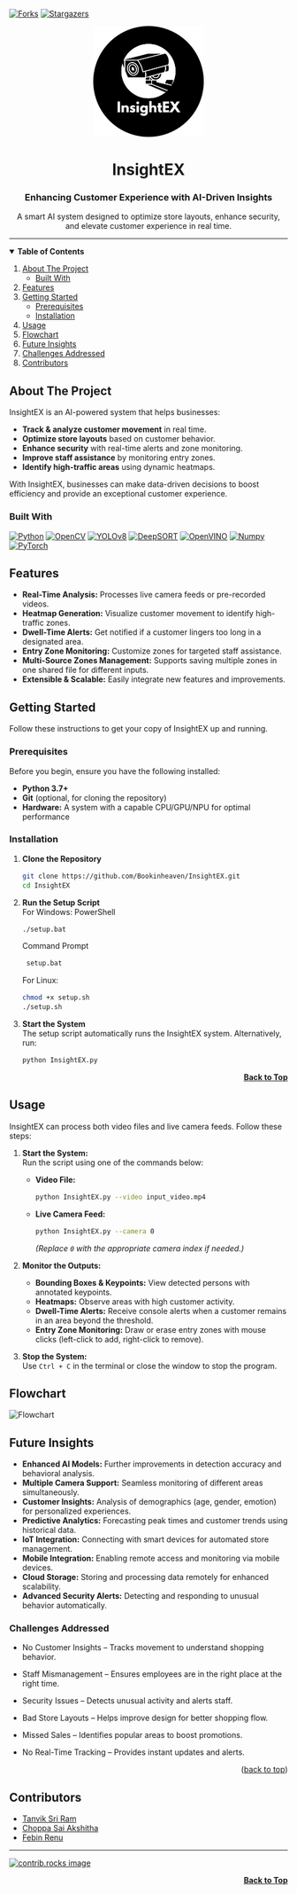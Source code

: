 
<a id="readme-top"></a>

[![Forks][forks-shield]][forks-url]
[![Stargazers][stars-shield]][stars-url]
<br />
<div align="center">
  <a href="">
    <img src="assets/images/logo.png" alt="INSIGHT Logo" width="200" height="200">
  </a>
  <h1 align="center">InsightEX</h1>
  <h3 align="center">Enhancing Customer Experience with AI-Driven Insights</h3>
  <p align="center">
    A smart AI system designed to optimize store layouts, enhance security, and elevate customer experience in real time.
  </p>
</div>
<hr>

<!-- TABLE OF CONTENTS -->
<details open>
  <summary><strong>Table of Contents</strong></summary>
  <ol>
    <li><a href="#about-the-project">About The Project</a>
      <ul>
        <li><a href="#built-with">Built With</a></li>
      </ul>
    </li>
    <li><a href="#features">Features</a></li>
    <li><a href="#getting-started">Getting Started</a>
      <ul>
        <li><a href="#prerequisites">Prerequisites</a></li>
        <li><a href="#installation">Installation</a></li>
      </ul>
    </li>
    <li><a href="#usage">Usage</a></li>
    <li><a href="#flowchart">Flowchart</a></li>
    <li><a href="#future-insights">Future Insights</a></li>
    <li><a href="#challenges-addressed">Challenges Addressed</a></li>
    <li><a href="#contributors">Contributors</a></li>
  </ol>
</details>

<!-- ABOUT THE PROJECT -->
## About The Project
InsightEX is an AI-powered system that helps businesses:
- **Track & analyze customer movement** in real time.
- **Optimize store layouts** based on customer behavior.
- **Enhance security** with real-time alerts and zone monitoring.
- **Improve staff assistance** by monitoring entry zones.
- **Identify high-traffic areas** using dynamic heatmaps.

With InsightEX, businesses can make data-driven decisions to boost efficiency and provide an exceptional customer experience.

### Built With
[![Python][Python]][Python-url]
[![OpenCV][OpenCV]][OpenCV-url]
[![YOLOv8][YOLOv8]][YOLOv8-url]
[![DeepSORT][DeepSORT]][DeepSORT-url]
[![OpenVINO][OpenVINO]][OpenVINO-url]
[![Numpy][Numpy]][Numpy-url]
[![PyTorch][PyTorch]][PyTorch-url]

<!-- FEATURES -->
## Features
- **Real-Time Analysis:** Processes live camera feeds or pre-recorded videos.
- **Heatmap Generation:** Visualize customer movement to identify high-traffic zones.
- **Dwell-Time Alerts:** Get notified if a customer lingers too long in a designated area.
- **Entry Zone Monitoring:** Customize zones for targeted staff assistance.
- **Multi-Source Zones Management:** Supports saving multiple zones in one shared file for different inputs.
- **Extensible & Scalable:** Easily integrate new features and improvements.


<!-- GETTING STARTED -->
## Getting Started

Follow these instructions to get your copy of InsightEX up and running.

### Prerequisites
Before you begin, ensure you have the following installed:
- **Python 3.7+**  
- **Git** (optional, for cloning the repository)  
- **Hardware:** A system with a capable CPU/GPU/NPU for optimal performance  

### Installation
1. **Clone the Repository**
    ```sh
    git clone https://github.com/Bookinheaven/InsightEX.git
    cd InsightEX
    ```
2. **Run the Setup Script**  
   For Windows:
   PowerShell
    ```sh
    ./setup.bat
    ```
   Command Prompt
   ```sh
    setup.bat
    ```
   For Linux:
    ```sh
    chmod +x setup.sh
    ./setup.sh
    ```
4. **Start the System**  
   The setup script automatically runs the InsightEX system. Alternatively, run:
    ```sh
    python InsightEX.py
    ```
    
<p align="right"><a href="#readme-top"><strong>Back to Top</strong></a></p>

<!-- USAGE -->
## Usage

InsightEX can process both video files and live camera feeds. Follow these steps:

1. **Start the System:**  
   Run the script using one of the commands below:
   - **Video File:**
     ```sh
     python InsightEX.py --video input_video.mp4
     ```
   - **Live Camera Feed:**
     ```sh
     python InsightEX.py --camera 0
     ```
     *(Replace `0` with the appropriate camera index if needed.)*

2. **Monitor the Outputs:**  
   - **Bounding Boxes & Keypoints:** View detected persons with annotated keypoints.
   - **Heatmaps:** Observe areas with high customer activity.
   - **Dwell-Time Alerts:** Receive console alerts when a customer remains in an area beyond the threshold.
   - **Entry Zone Monitoring:** Draw or erase entry zones with mouse clicks (left-click to add, right-click to remove).

3. **Stop the System:**  
   Use `Ctrl + C` in the terminal or close the window to stop the program.


<!-- FLOWCHART -->
## Flowchart
![Flowchart][flowchart-img]

<!-- FUTURE INSIGHTS -->
## Future Insights

- **Enhanced AI Models:** Further improvements in detection accuracy and behavioral analysis.
- **Multiple Camera Support:** Seamless monitoring of different areas simultaneously.
- **Customer Insights:** Analysis of demographics (age, gender, emotion) for personalized experiences.
- **Predictive Analytics:** Forecasting peak times and customer trends using historical data.
- **IoT Integration:** Connecting with smart devices for automated store management.
- **Mobile Integration:** Enabling remote access and monitoring via mobile devices.
- **Cloud Storage:** Storing and processing data remotely for enhanced scalability.
- **Advanced Security Alerts:** Detecting and responding to unusual behavior automatically.

<!-- CHALLENGES ADDRESSED -->

### Challenges Addressed
- No Customer Insights – Tracks movement to understand shopping behavior.

- Staff Mismanagement – Ensures employees are in the right place at the right time.

- Security Issues – Detects unusual activity and alerts staff.

- Bad Store Layouts – Helps improve design for better shopping flow.

- Missed Sales – Identifies popular areas to boost promotions.

- No Real-Time Tracking – Provides instant updates and alerts.
<p align="right">(<a href="#readme-top">back to top</a>)</p>

<!-- CONTRIBUTORS -->
## Contributors
- [Tanvik Sri Ram](https://github.com/Bookinheaven)  
- [Choppa Sai Akshitha](https://github.com/akshithachoppa)  
- [Febin Renu](https://github.com/febinrenu)
<hr>
<a href="https://github.com/othneildrew/Best-README-Template/graphs/contributors">
  <img src="https://contrib.rocks/image?repo=Bookinheaven/InsightEX" alt="contrib.rocks image" />
</a>
<p align="right"><a href="#readme-top"><strong>Back to Top</strong></a></p>

<!-- MARKDOWN LINKS & IMAGES -->
[tanvik]: https://github.com/Bookinheaven
[akshitha]: https://github.com/akshithachoppa 
[febin]: https://github.com/febinrenu
[forks-shield]: https://img.shields.io/github/forks/Bookinheaven/InsightEX.svg?style=for-the-badge
[forks-url]: https://github.com/Bookinheaven/InsightEX/network/members
[stars-shield]: https://img.shields.io/github/stars/Bookinheaven/InsightEX.svg?style=for-the-badge
[stars-url]: https://github.com/Bookinheaven/InsightEX/stargazers

[flowchart-img]: assets/images/flowchart.png
[contributors-img]: contrib.rocks/image?repo=Bookinheaven/InsightEX
[Python]: https://img.shields.io/badge/Python-3776AB?style=for-the-badge&logo=python&logoColor=white
[Python-url]: https://www.python.org
[OpenCV]: https://img.shields.io/badge/OpenCV-5C3EE8?style=for-the-badge&logo=opencv&logoColor=white
[OpenCV-url]: https://opencv.org
[YOLOv8]: https://img.shields.io/badge/YOLOv8-00FFFF?style=for-the-badge&logo=yolo&logoColor=black
[YOLOv8-url]: https://yolov8.com
[DeepSORT]: https://img.shields.io/badge/DeepSORT-0088CC?style=for-the-badge&logo=ai&logoColor=white
[DeepSORT-url]: https://pypi.org/project/deep-sort-realtime/
[OpenVINO]: https://img.shields.io/badge/OpenVINO-0071C5?style=for-the-badge&logo=intel&logoColor=white
[OpenVINO-url]: https://pypi.org/project/openvino/
[Numpy]: https://img.shields.io/badge/Numpy-777BB4?style=for-the-badge&logo=numpy&logoColor=white
[Numpy-url]: https://numpy.org
[PyTorch]: https://img.shields.io/badge/PyTorch-EE4C2C?style=for-the-badge&logo=pytorch&logoColor=white
[PyTorch-url]: https://pytorch.org

